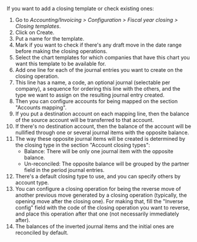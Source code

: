 If you want to add a closing template or check existing ones:

1.  Go to *Accounting/Invoicing \> Configuration \> Fiscal year closing
    \> Closing templates*.
2.  Click on Create.
3.  Put a name for the template.
4.  Mark if you want to check if there's any draft move in the date
    range before making the closing operations.
5.  Select the chart templates for which companies that have this chart
    you want this template to be available for.
6.  Add one line for each of the journal entries you want to create on
    the closing operation.
7.  This line has a name, a code, an optional journal (selectable per
    company), a sequence for ordering this line with the others, and the
    type we want to assign on the resulting journal entry created.
8.  Then you can configure accounts for being mapped on the section
    "Accounts mapping".
9.  If you put a destination account on each mapping line, then the
    balance of the source account will be transferred to that account.
10. If there's no destination account, then the balance of the account
    will be nullified through one or several journal items with the
    opposite balance.
11. The way these opposite journal items will be created is determined
    by the closing type in the section "Account closing types":
    - Balance: There will be only one journal item with the opposite
      balance.
    - Un-reconciled: The opposite balance will be grouped by the partner
      field in the period journal entries.
12. There's a default closing type to use, and you can specify others by
    account type.
13. You can configure a closing operation for being the reverse move of
    another previous move generated by a closing operation (typically,
    the opening move after the closing one). For making that, fill the
    "Inverse config" field with the code of the closing operation you
    want to reverse, and place this operation after that one (not
    necessarily immediately after).
14. The balances of the inverted journal items and the initial ones are
    reconciled by default.
